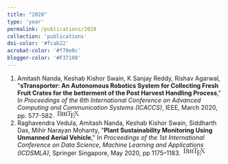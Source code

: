 ```yaml
---
title: "2020"
type: 'year'
permalink: /publications/2020
collection: 'publications'
doi-color: '#fcab22'
acrobat-color: '#f70e0c'
blogger-color: '#F37100'
---
```

1. Amitash Nanda, Keshab Kishor Swain, K Sanjay Reddy, Rishav Agarwal, "**sTransporter: An Autonomous Robotics System for Collecting Fresh Fruit Crates for the betterment of the Post Harvest Handling Process**," In *Proceedings of the 6th International Conference on Advanced Computing and Communication Systems (ICACCS)*, IEEE, March 2020, pp. 577-582. <a href='https://dx.doi.org/10.1109/ICACCS48705.2020.9074439' target='_blank'><i class='ai ai-fw ai-doi' style='color: {{ page.doi-color }}'></i></a> <a href='https://ieeexplore.ieee.org/abstract/document/9074439' target='_blank'><i class='fas fa-solid fa-file-pdf' style='color: {{ page.acrobat-color }}'></i></a> &nbsp;<a href='/publications/bibtex#nanda2020stransporter' target='_blank' class='btn btn--mcwbibtex'><img src='../images/BibTeX_logo-16px-high.png'/></a>
1. Raghavendra Vedula, Amitash Nanda, Keshab Kishor Swain, Siddharth Das, Mihir Narayan Mohanty, "**Plant Sustainability Monitoring Using Unmanned Aerial Vehicle**," In *Proceedings of the 1st International Conference on Data Science, Machine Learning and Applications (ICDSMLA)*, Springer Singapore, May 2020, pp 1175–1183. <a href='https://doi.org/10.1007/978-981-15-1420-3_128' target='_blank'><i class='ai ai-fw ai-doi' style='color: {{ page.doi-color }}'></i></a> <a href='https://link.springer.com/chapter/10.1007/978-981-15-1420-3_128' target='_blank'><i class='fas fa-solid fa-file-pdf' style='color: {{ page.acrobat-color }}'></i></a> &nbsp;<a href='/publications/bibtex#vedula2020plant' target='_blank' class='btn btn--mcwbibtex'><img src='../images/BibTeX_logo-16px-high.png'/></a>


